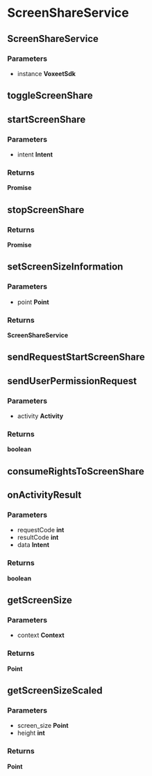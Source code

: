 # ScreenShareService

## ScreenShareService

### Parameters

 - instance **VoxeetSdk**


## toggleScreenShare


## startScreenShare

### Parameters

 - intent **Intent**

### Returns

__Promise<Boolean>__

## stopScreenShare

### Returns

__Promise<Boolean>__

## setScreenSizeInformation

### Parameters

 - point **Point**

### Returns

__ScreenShareService__

## sendRequestStartScreenShare


## sendUserPermissionRequest

### Parameters

 - activity **Activity**

### Returns

__boolean__

## consumeRightsToScreenShare


## onActivityResult

### Parameters

 - requestCode **int**
 - resultCode **int**
 - data **Intent**

### Returns

__boolean__

## getScreenSize

### Parameters

 - context **Context**

### Returns

__Point__

## getScreenSizeScaled

### Parameters

 - screen_size **Point**
 - height **int**

### Returns

__Point__

